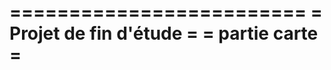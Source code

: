 =========================
= Projet de fin d'étude =
=     partie carte      =
=========================

